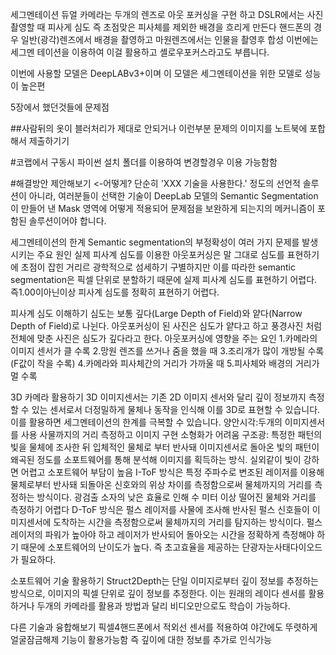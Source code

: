 
세그멘테이션 
듀얼 카메라는 두개의 렌즈로 아웃 포커싱을 구현 하고 
DSLR에서는 사진 촬영할 때 피사게 심도 즉 초점맞은 피사체를 제외한 배경을 흐리게 만든다
핸드폰의 경우 일반(광각)렌즈에서 배경을 촬영하고 마원렌즈에서는 인물을 촬영후 합성
이번에는 세그멘 테이션을 이용하여 이걸 활용하고 셸로우포커스라고도 부릅니다.


이번에 사용할 모델은 DeepLABv3+이며 이 모델은 세그멘테이션을 위한 모델로 성능이 높은편

5장에서 했던것들에 문제점

##사람뒤의 옷이 블러처리가 제대로 안되거나 이런부분 문제의 이미지를 노트북에 포합해서 제출하기기

#코랩에서 구동시 파이썬 설치 폴더를 이용하여 변경할경우 이용 가능함함

#해결방안 제안해보기 <-어떻게?
단순히 'XXX 기술을 사용한다.' 정도의 선언적 솔루션이 아니라, 여러분들이 선택한 기술이 
DeepLab 모델의 Semantic Segmentation 이 만들어 낸 Mask 영역에 
어떻게 적용되어 문제점을 보완하게 되는지의 메커니즘이 포함된 솔루션이어야 합니다.

세그멘테이션의 한계
Semantic segmentation의 부정확성이 여러 가지 문제를 발생시키는 주요 원인
실제 피사계 심도를 이용한 아웃포커싱은 말 그대로 심도를 표현하기에 초점이 잡힌 거리르 광학적으로 섬세하기 구별하지만
이를 따라한 semantic segmentation은 픽셀 단위로 분할하기 때문에 실제 피사계 심도를 표현하기 어렵다. 
즉1.00이아닌이상 피사계 심도를 정확히 표현하기 어렵다.

피사계 심도 이해하기
심도는 보통 깊다(Large Depth of Field)와 얕다(Narrow Depth of Field)로 나뉜다.
아웃포커싱이 된 사진은 심도가 얕다고 하고 풍경사진 처럼 전체에 맞춘 사진은 심도가 깊다라고 한다.
아웃포커싱에 영향을 주는 요인
1.카메라의 이미지 센서가 클 수록
2.망원 렌즈를 쓰거나 줌을 했을 때
3.조리개가 많이 개방될 수록 (F값이 작을 수록)
4.카메라와 피사체간의 거리가 가까울 때
5.피사체와 배경의 거리가 멀 수록

3D 카메라 활용하기
3D 이미지센서는 기존 2D 이미지 센서와 달리 깊이 정보까지 측정할 수 있는 센서로서 더정밀하게
물체나 동작을 인식해 이를 3D로 표현할 수 있습니다. 이를 활용하면 세그멘테이션의 한계를 극복할 수 있습니다.
양안시각:두개의 이미지센서를 사용 사물까지의 거리 측정하고 이미지 구현 소형화가 어려움
구조광: 특정한 패턴의 빛을 물체에 조사한 뒤 입체적인 물체로 부터 반사돼 이미지센서로 돌아온 빛의 패턴이
왜곡된 정도를 소포트웨어를 통해 분석해 이미지를 획득하는 방식. 실외같이 빛이 강하면 어렵고 소포트웨어 부담이 높음
I-ToF 방식은 특정 주파수로 변조된 레이저를 이용해 물체로부터 반사돼 되돌아온 신호와의 위상 차이를 측정함으로써 물체까지의 거리를 측정하는 방식이다.
광검출 소자의 낮은 효율로 인해 수 미터 이상 떨어진 물체와 거리를 측정하기 어렵다
D-ToF 방식은 펄스 레이저를 사물에 조사해 반사된 펄스 신호들이 이미지센서에 도착하는 시간을 측정함으로써 물체까지의 거리를 탐지하는 방식이다.
펄스 레이저의 파워가 높아야 하고 레이저가 반사되어 돌아오는 시간을 정확하게 측정해야 하기 때문에 소포트웨어의 난이도가 높다. 
즉 초고효율을 제공하는 단광자눈사태다이오드가 필요하다.

소포트웨어 기술 활용하기
Struct2Depth는 단일 이미지로부터 깊이 정보를 추정하는 방식으로, 이미지의 픽셀 단위로 깊이 정보를 추정한다.
이는 원래의 레이다 센서를 활용하거나 두개의 카메라를 활용과 방법과 달리 비디오만으로도 학습이 가능하다.

다른 기술과 융합해보기
픽셀4핸드폰에서 적외선 센서를 적용하여 야간에도 뚜렷하게 얼굴잠금해제 기능이 활용가능함 즉 깊이에 대한 정보를 추가로 인식가능
